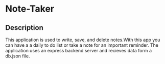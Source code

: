 # Note-Taker

## Description
 This application is used to write, save, and delete notes.With this app you can have a a daily to do list or take a note for an important reminder. The application uses an express backend server and recieves data form a db.json file. 
